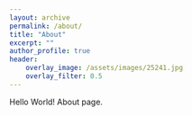 ```yaml
---
layout: archive
permalink: /about/
title: "About"
excerpt: ""
author_profile: true
header:
    overlay_image: /assets/images/25241.jpg
    overlay_filter: 0.5
---
```


Hello World! About page.